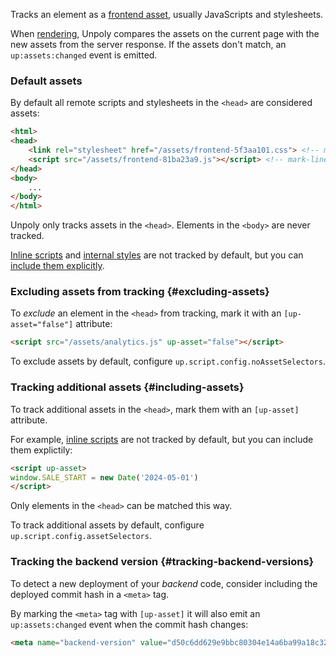 Tracks an element as a [frontend asset](https://unpoly.com/handling-asset-changes), usually JavaScripts and stylesheets.

When [rendering](https://unpoly.com/up.render), Unpoly compares the assets on the current page with the new assets from the server response. If the assets don't match, an `up:assets:changed` event is emitted.

### Default assets

By default all remote scripts and stylesheets in the `<head>` are considered assets:

```html
<html>
<head>
    <link rel="stylesheet" href="/assets/frontend-5f3aa101.css"> <!-- mark-line -->
    <script src="/assets/frontend-81ba23a9.js"></script> <!-- mark-line -->
</head>
<body>
    ...
</body>
</html>
```

Unpoly only tracks assets in the `<head>`. Elements in the `<body>` are never tracked.

[Inline scripts](https://simpledev.io/lesson/inline-script-javascript-1/) and
[internal styles](https://www.tutorialspoint.com/How-to-use-internal-CSS-Style-Sheet-in-HTML)
are not tracked by default, but you can [include them explicitly](#including-assets).

### Excluding assets from tracking {#excluding-assets}

To *exclude* an element in the `<head>` from tracking, mark it with an `[up-asset="false"]` attribute:

```html
<script src="/assets/analytics.js" up-asset="false"></script>
```

To exclude assets by default, configure `up.script.config.noAssetSelectors`.


### Tracking additional assets {#including-assets}

To track additional assets in the `<head>`, mark them with an `[up-asset]` attribute.

For example, [inline scripts](https://simpledev.io/lesson/inline-script-javascript-1/) are not tracked by default, but you can include them explictily:

```html
<script up-asset>
window.SALE_START = new Date('2024-05-01')
</script>
```

Only elements in the `<head>` can be matched this way.

To track additional assets by default, configure `up.script.config.assetSelectors`.

### Tracking the backend version {#tracking-backend-versions}

To detect a new deployment of your *backend* code, consider including the deployed commit hash in a `<meta>` tag.

By marking the `<meta>` tag with `[up-asset]` it will also emit an `up:assets:changed` event when the commit hash changes:

```html
<meta name="backend-version" value="d50c6dd629e9bbc80304e14a6ba99a18c32ba738" up-asset>
```

